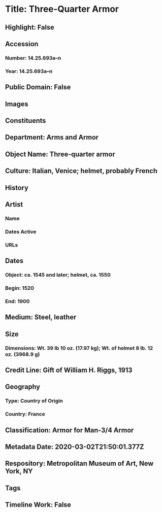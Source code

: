 # Title: Three-Quarter Armor
## Highlight: False
## Accession
### Number: 14.25.693a–n
### Year: 14.25.693a–n
## Public Domain: False
## Images
## Constituents
## Department: Arms and Armor
## Object Name: Three-quarter armor
## Culture: Italian, Venice; helmet, probably French
## History
## Artist
### Name
### Dates Active
### URLs
## Dates
### Object: ca. 1545 and later; helmet, ca. 1550
### Begin: 1520
### End: 1900
## Medium: Steel, leather
## Size
### Dimensions: Wt. 39 lb 10 oz. (17.97 kg); Wt. of helmet 8 lb. 12 oz. (3968.9 g)
## Credit Line: Gift of William H. Riggs, 1913
## Geography
### Type: Country of Origin
### Country: France
## Classification: Armor for Man-3/4 Armor
## Metadata Date: 2020-03-02T21:50:01.377Z
## Respository: Metropolitan Museum of Art, New York, NY
## Tags
## Timeline Work: False